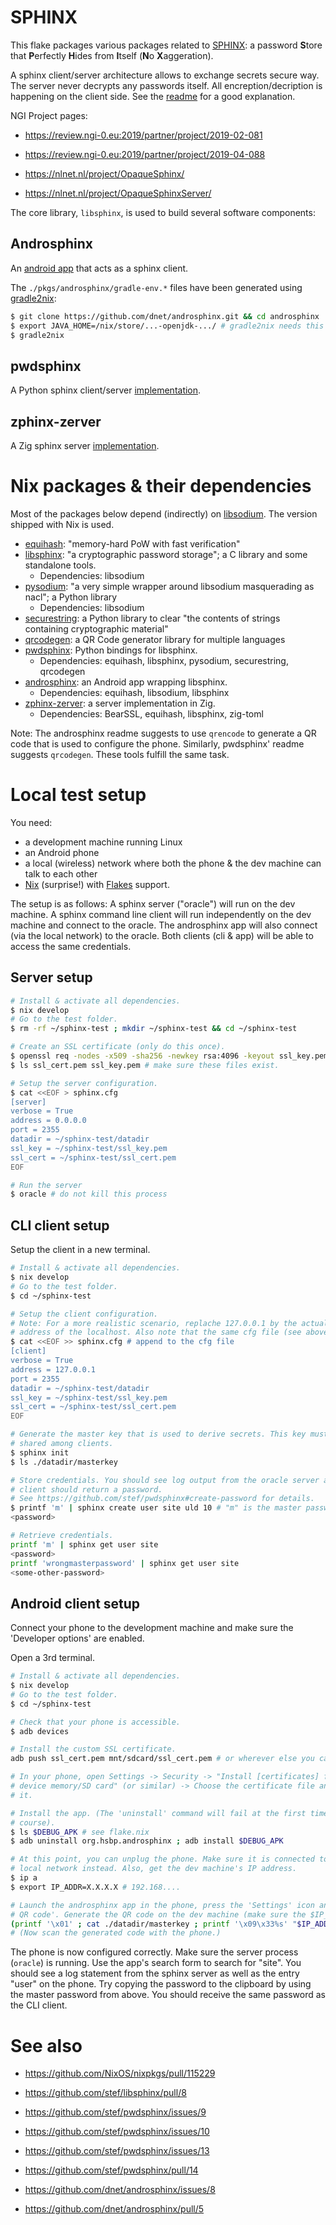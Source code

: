 # SPHINX

This flake packages various packages related to [SPHINX](https://github.com/stef/libsphinx/): a password **S**tore that **P**erfectly **H**ides from **I**tself (**N**o **X**aggeration).

A sphinx client/server architecture allows to exchange secrets secure way.
The server never decrypts any passwords itself.
All encreption/decription is happening on the client side.
See the [readme](https://github.com/stef/libsphinx/#what-is-this-thing) for a good explanation.

NGI Project pages:

* https://review.ngi-0.eu:2019/partner/project/2019-02-081
* https://review.ngi-0.eu:2019/partner/project/2019-04-088

* https://nlnet.nl/project/OpaqueSphinx/
* https://nlnet.nl/project/OpaqueSphinxServer/

The core library, `libsphinx`, is used to build several software components:

## Androsphinx

An [android app](https://github.com/dnet/androsphinx) that acts as a sphinx client.

The `./pkgs/androsphinx/gradle-env.*` files have been generated using [gradle2nix](https://github.com/tadfisher/gradle2nix):

```bash
$ git clone https://github.com/dnet/androsphinx.git && cd androsphinx
$ export JAVA_HOME=/nix/store/...-openjdk-.../ # gradle2nix needs this
$ gradle2nix
```

## pwdsphinx

A Python sphinx client/server [implementation](https://github.com/stef/pwdsphinx).

## zphinx-zerver

A Zig sphinx server [implementation](https://github.com/stef/zphinx-zerver).

# Nix packages & their dependencies

Most of the packages below depend (indirectly) on [libsodium](https://github.com/NixOS/nixpkgs/blob/master/pkgs/development/libraries/libsodium/default.nix). The version shipped with Nix is used.

* [equihash](https://github.com/stef/equihash/): "memory-hard PoW with fast verification"
* [libsphinx](https://github.com/stef/libsphinx/): "a cryptographic password storage"; a C library and some standalone tools.
  * Dependencies: libsodium
* [pysodium](https://github.com/stef/pysodium): "a very simple wrapper around libsodium masquerading as nacl"; a Python library
  * Dependencies: libsodium
* [securestring](https://github.com/dnet/pysecstr): a Python library to clear "the contents of strings containing cryptographic material"
* [qrcodegen](https://github.com/nayuki/QR-Code-generator): a QR Code generator library for multiple languages
* [pwdsphinx](https://github.com/stef/pwdsphinx): Python bindings for libsphinx.
  * Dependencies: equihash, libsphinx, pysodium, securestring, qrcodegen
* [androsphinx](https://github.com/dnet/androsphinx): an Android app wrapping libsphinx.
  * Dependencies: equihash, libsodium, libsphinx
* [zphinx-zerver](https://github.com/stef/zphinx-zerver): a server implementation in Zig.
  * Dependencies: BearSSL, equihash, libsphinx, zig-toml

Note: The androsphinx readme suggests to use ``qrencode`` to generate a QR code that is used to configure the phone. Similarly, pwdsphinx' readme suggests ``qrcodegen``.
These tools fulfill the same task.

# Local test setup

You need:

* a development machine running Linux
* an Android phone
* a local (wireless) network where both the phone & the dev machine can talk to each other
* [Nix](https://nixos.org/) (surprise!) with [Flakes](https://nixos.wiki/wiki/Flakes) support.

The setup is as follows:
A sphinx server ("oracle") will run on the dev machine.
A sphinx command line client will run independently on the dev machine and connect to the oracle.
The androsphinx app will also connect (via the local network) to the oracle.
Both clients (cli & app) will be able to access the same credentials.

## Server setup

```bash
# Install & activate all dependencies.
$ nix develop
# Go to the test folder.
$ rm -rf ~/sphinx-test ; mkdir ~/sphinx-test && cd ~/sphinx-test

# Create an SSL certificate (only do this once).
$ openssl req -nodes -x509 -sha256 -newkey rsa:4096 -keyout ssl_key.pem -out ssl_cert.pem -days 365 -batch
$ ls ssl_cert.pem ssl_key.pem # make sure these files exist.

# Setup the server configuration.
$ cat <<EOF > sphinx.cfg
[server]
verbose = True
address = 0.0.0.0
port = 2355
datadir = ~/sphinx-test/datadir
ssl_key = ~/sphinx-test/ssl_key.pem
ssl_cert = ~/sphinx-test/ssl_cert.pem
EOF

# Run the server
$ oracle # do not kill this process
```

## CLI client setup

Setup the client in a new terminal.

```bash
# Install & activate all dependencies.
$ nix develop
# Go to the test folder.
$ cd ~/sphinx-test

# Setup the client configuration.
# Note: For a more realistic scenario, replache 127.0.0.1 by the actual IP
# address of the localhost. Also note that the same cfg file (see above) is used.
$ cat <<EOF >> sphinx.cfg # append to the cfg file
[client]
verbose = True
address = 127.0.0.1
port = 2355
datadir = ~/sphinx-test/datadir
ssl_key = ~/sphinx-test/ssl_key.pem
ssl_cert = ~/sphinx-test/ssl_cert.pem
EOF

# Generate the master key that is used to derive secrets. This key must be
# shared among clients.
$ sphinx init
$ ls ./datadir/masterkey

# Store credentials. You should see log output from the oracle server and the
# client should return a password.
# See https://github.com/stef/pwdsphinx#create-password for details.
$ printf 'm' | sphinx create user site uld 10 # "m" is the master password
<password>

# Retrieve credentials.
printf 'm' | sphinx get user site
<password>
printf 'wrongmasterpassword' | sphinx get user site
<some-other-password>
```

## Android client setup

Connect your phone to the development machine and make sure the 'Developer options' are enabled.

Open a 3rd terminal.

```bash
# Install & activate all dependencies.
$ nix develop
# Go to the test folder.
$ cd ~/sphinx-test

# Check that your phone is accessible.
$ adb devices

# Install the custom SSL certificate.
adb push ssl_cert.pem mnt/sdcard/ssl_cert.pem # or wherever else you can upload to the phone

# In your phone, open Settings -> Security -> "Install [certificates] from
# device memory/SD card" (or similar) -> Choose the certificate file and install
# it.

# Install the app. (The 'uninstall' command will fail at the first time, of
# course).
$ ls $DEBUG_APK # see flake.nix
$ adb uninstall org.hsbp.androsphinx ; adb install $DEBUG_APK

# At this point, you can unplug the phone. Make sure it is connected to the
# local network instead. Also, get the dev machine's IP address.
$ ip a
$ export IP_ADDR=X.X.X.X # 192.168....

# Launch the androsphinx app in the phone, press the 'Settings' icon and press 'Scan from
# QR code'. Generate the QR code on the dev machine (make sure the $IP_ADDR is set).
(printf '\x01' ; cat ./datadir/masterkey ; printf '\x09\x33%s' "$IP_ADDR") | qrencode -8 -t ANSI256
# (Now scan the generated code with the phone.)
```

The phone is now configured correctly.
Make sure the server process (``oracle``) is running.
Use the app's search form to search for "site".
You should see a log statement from the sphinx server as well as the entry "user" on the phone.
Try copying the password to the clipboard by using the master password from above.
You should receive the same password as the CLI client.

# See also

* https://github.com/NixOS/nixpkgs/pull/115229

* https://github.com/stef/libsphinx/pull/8

* https://github.com/stef/pwdsphinx/issues/9
* https://github.com/stef/pwdsphinx/issues/10
* https://github.com/stef/pwdsphinx/issues/13
* https://github.com/stef/pwdsphinx/pull/14

* https://github.com/dnet/androsphinx/issues/8
* https://github.com/dnet/androsphinx/pull/5
